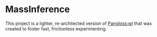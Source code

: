 # MassInference

This project is a lighter, re-architected version of [Pangloss:wl](https://github.com/davidthomas5412/Pangloss/tree/wl) that was created to foster fast, frictionless experimenting.
